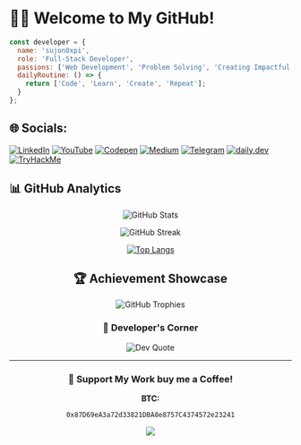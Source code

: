 # 😶‍🌫️ Welcome to My GitHub!

```javascript
const developer = {
  name: 'sujon0xpi',
  role: 'Full-Stack Developer',
  passions: ['Web Development', 'Problem Solving', 'Creating Impactful Solutions'],
  dailyRoutine: () => {
    return ['Code', 'Learn', 'Create', 'Repeat'];
  }
};
```

## 🌐 Socials:
[![LinkedIn](https://img.shields.io/badge/LinkedIn-%230077B5.svg?logo=linkedin&logoColor=white)](https://linkedin.com/in/sujon0xpi) 
[![YouTube](https://img.shields.io/badge/YouTube-%23FF0000.svg?logo=YouTube&logoColor=white)](https://youtube.com/@freedom369_4u) 
[![Codepen](https://img.shields.io/badge/Codepen-000000?style=for-the-badge&logo=codepen&logoColor=white)](https://codepen.io/sujon0xpi) 
[![Medium](https://img.shields.io/badge/Medium-%23000000.svg?logo=medium&logoColor=white)](https://medium.com/@sujon0xpi)
[![Telegram](https://img.shields.io/badge/Telegram-%232CA5E0.svg?logo=telegram&logoColor=white)](https://t.me/Freedom369_4u)
[![daily.dev](https://img.shields.io/badge/daily.dev-%231572B6.svg?logo=daily.dev&logoColor=white)](https://app.daily.dev/sujon0xpi)
[![TryHackMe](https://img.shields.io/badge/TryHackMe-%23001E3C.svg?logo=tryhackme&logoColor=white)](https://tryhackme.com/r/p/sujon0xpi)

## 📊 GitHub Analytics

<div align="center">
  
![GitHub Stats](https://github-readme-stats.vercel.app/api?username=sujon0xpi&theme=tokyonight&hide_border=true&include_all_commits=true&count_private=true)
  
![GitHub Streak](https://github-readme-streak-stats.herokuapp.com/?user=sujon0xpi&theme=tokyonight&hide_border=true)
  
[![Top Langs](https://github-readme-stats.vercel.app/api/top-langs/?username=sujon0xpi&theme=tokyonight&hide_border=true&include_all_commits=true&count_private=true&layout=compact)](https://github.com/anuraghazra/github-readme-stats)

## 🏆 Achievement Showcase
![GitHub Trophies](https://github-profile-trophy.vercel.app/?username=sujon0xpi&theme=tokyonight&no-frame=true&no-bg=false&margin-w=4)

### 💭 Developer's Corner
![Dev Quote](https://quotes-github-readme.vercel.app/api?type=horizontal&theme=tokyonight)

---

<div align="center">
  
### 💖 Support My Work buy me a Coffee!

**BTC:**  
```
0x87D69eA3a72d33821DBA8e8757C4374572e23241
```

[![](https://visitcount.itsvg.in/api?id=sujon0xpi&label=Profile%20Views&color=6&icon=5&pretty=true)](https://visitcount.itsvg.in)
</div>
